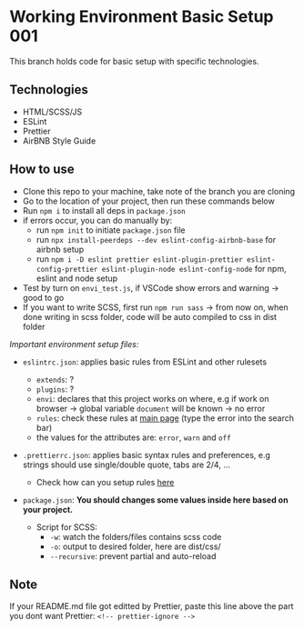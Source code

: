 # Working Environment Basic Setup 001

This branch holds code for basic setup with specific technologies.

## Technologies

- HTML/SCSS/JS
- ESLint
- Prettier
- AirBNB Style Guide

## How to use

- Clone this repo to your machine, take note of the branch you are cloning
- Go to the location of your project, then run these commands below
- Run `npm i` to install all deps in `package.json`
- if errors occur, you can do manually by:
  - run `npm init` to initiate `package.json` file
  - run `npx install-peerdeps --dev eslint-config-airbnb-base` for airbnb setup
  - run `npm i -D eslint prettier eslint-plugin-prettier eslint-config-prettier eslint-plugin-node eslint-config-node` for npm, eslint and node setup
- Test by turn on `envi_test.js`, if VSCode show errors and warning -> good to go
- If you want to write SCSS, first run `npm run sass` -> from now on, when done writing in scss folder, code will be auto compiled to css in dist folder

_Important environment setup files:_

- `eslintrc.json`: applies basic rules from ESLint and other rulesets
  - `extends`: ?
  - `plugins`: ?
  - `envi`: declares that this project works on where, e.g if work on browser -> global variable `document` will be known -> no error
  - `rules`: check these rules at [main page](https://eslint.org/) (type the error into the search bar)
  - the values for the attributes are: `error`, `warn` and `off`

- `.prettierrc.json`: applies basic syntax rules and preferences, e.g strings should use single/double quote, tabs are 2/4, ...
  - Check how can you setup rules [here](https://prettier.io/docs/en/options.html)

- `package.json`: **You should changes some values inside here based on your project.**
  - Script for SCSS:
    - `-w`: watch the folders/files contains scss code
    - `-o`: output to desired folder, here are dist/css/
    - `--recursive`: prevent partial and auto-reload

## Note

If your README.md file got editted by Prettier, paste this line above the part you dont want Prettier: `<!-- prettier-ignore -->`

